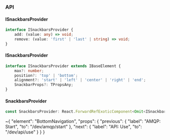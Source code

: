 

### API

#### ISnackbarsProvider

```ts
interface ISnackbarsProvider {
    add: (value: any) => void;
    remove: (value: 'first' | 'last' | string) => void;
}
```

#### ISnackbarsProvider

```ts
interface ISnackbarsProvider extends IBaseElement {
    max?: number;
    position?: 'top' | 'bottom';
    alignment?: 'start' | 'left' | 'center' | 'right' | 'end';
    SnackbarProps?: TPropsAny;
}
```

#### SnackbarsProvider

```ts
const SnackbarsProvider: React.ForwardRefExoticComponent<Omit<ISnackbarsProvider, "ref"> & React.RefAttributes<unknown>>;
```


~{
  "element": "BottomNavigation",
  "props": {
    "previous": {
      "label": "AMQP: Start",
      "to": "/dev/amqp/start"
    },
    "next": {
      "label": "API: Use",
      "to": "/dev/api/use"
    }
  }
}
